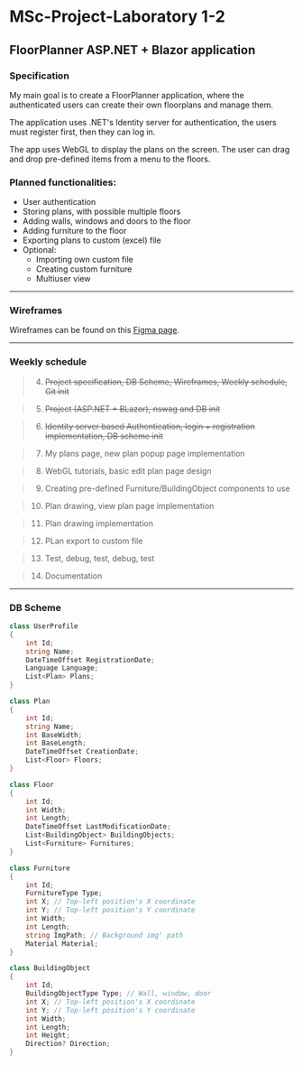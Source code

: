 # MSc-Project-Laboratory 1-2

## FloorPlanner ASP.NET + Blazor application

### Specification

My main goal is to create a FloorPlanner application, where the authenticated users can create their own floorplans and manage them.

The application uses .NET's Identity server for authentication, the users must register first, then they can log in.

The app uses WebGL to display the plans on the screen. The user can drag and drop pre-defined items from a menu to the floors.

### Planned functionalities:

- User authentication
- Storing plans, with possible multiple floors
- Adding walls, windows and doors to the floor
- Adding furniture to the floor
- Exporting plans to custom (excel) file
- Optional:
    - Importing own custom file
    - Creating custom furniture
    - Multiuser view

----

### Wireframes

Wireframes can be found on this [Figma page](https://www.figma.com/file/T7iCeyFWDbHn5t4UU6zhn2/FloorPlanner?t=xHwSmCKcp177H2HJ-1).

----

### Weekly schedule

>4. ~~Project specification, DB Scheme, Wireframes, Weekly schedule, Git init~~

>5. ~~Project (ASP.NET + BLazor), nswag and DB init~~

>6. ~~Identity server based Authentication, login + registration implementation, DB scheme init~~

>7. My plans page, new plan popup page implementation                                              

>8. WebGL tutorials, basic edit plan page design

>9. Creating pre-defined Furniture/BuildingObject components to use

>10. Plan drawing, view plan page implementation

>11. Plan drawing implementation

>12. PLan export to custom file

>13. Test, debug, test, debug, test

>14. Documentation

----

### DB Scheme

```cs
class UserProfile
{
    int Id;
    string Name;
    DateTimeOffset RegistrationDate;
    Language Language;
    List<Plan> Plans;
}

class Plan
{
    int Id;
    string Name;
    int BaseWidth;
    int BaseLength;
    DateTimeOffset CreationDate;
    List<Floor> Floors;
}

class Floor
{
    int Id;
    int Width;
    int Length;
    DateTimeOffset LastModificationDate;
    List<BuildingObject> BuildingObjects;
    List<Furniture> Furnitures;
}

class Furniture
{
    int Id;
    FurnitureType Type;
    int X; // Top-left position's X coordinate
    int Y; // Top-left position's Y coordinate
    int Width;
    int Length;
    string ImgPath; // Background img' path
    Material Material;
}

class BuildingObject
{
    int Id;
    BuildingObjectType Type; // Wall, window, door
    int X; // Top-left position's X coordinate
    int Y; // Top-left position's Y coordinate
    int Width;
    int Length;
    int Height;
    Direction? Direction;
}

```